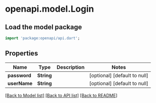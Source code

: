 # openapi.model.Login

## Load the model package
```dart
import 'package:openapi/api.dart';
```

## Properties
Name | Type | Description | Notes
------------ | ------------- | ------------- | -------------
**password** | **String** |  | [optional] [default to null]
**userName** | **String** |  | [optional] [default to null]

[[Back to Model list]](../README.md#documentation-for-models) [[Back to API list]](../README.md#documentation-for-api-endpoints) [[Back to README]](../README.md)


